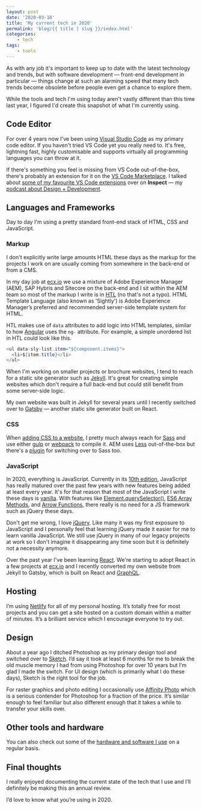 ```yaml
---
layout: post
date: '2020-03-18'
title: 'My current tech in 2020'
permalink: 'blog/{{ title | slug }}/index.html'
categories:
    - tech
tags:
    - tools
---
```


As with any job it's important to keep up to date with the latest technology and trends, but with software development — front-end development in particular — things change at such an alarming speed that many tech trends become obsolete before people even get a chance to explore them.

While the tools and tech I'm using today aren't vastly different than this time last year, I figured I'd create this snapshot of what I'm currently using.

## Code Editor

For over 4 years now I've been using [Visual Studio Code](https://code.visualstudio.com/) as my primary code editor. If you haven't tried VS Code yet you really need to. It's free, lightning fast, highly customisable and supports virtually all programming languages you can throw at it.

If there's something you feel is missing from VS Code out-of-the-box, there's probably an extension for it on the [VS Code Marketplace](https://marketplace.visualstudio.com/VSCode). I talked about [some of my favourite VS Code extensions](https://inspect.fm/episodes/20/) over on **Inspect** — my [podcast about Design + Development](https://inspect.fm).

## Languages and Frameworks

Day to day I'm using a pretty standard front-end stack of HTML, CSS and JavaScript.

### Markup

I don't explicitly write large amounts HTML these days as the markup for the projects I work on are usually coming from somewhere in the back-end or from a CMS.

In my day job at [ecx.io](https://www.ecx.io/) we use a mixture of Adobe Experience Manager (AEM), SAP Hybris and Sitecore on the back-end and I sit within the AEM team so most of the markup I write is in [HTL](https://docs.adobe.com/content/help/en/experience-manager-htl/using/getting-started/update.html) (no that's not a typo). HTML Template Language (also known as 'Sightly') is Adobe Experience Manager’s preferred and recommended server-side template system for HTML.

HTL makes use of `data` attributes to add logic into HTML templates, similar to how [Angular](https://angularjs.org/) uses the `ng-` attribute. For example, a simple unordered list in HTL could look like this.

```java
<ul data-sly-list.item="${component.items}">
  <li>${item.title}</li>
</ul>
```

When I'm working on smaller projects or brochure websites, I tend to reach for a static site generator such as [Jekyll](https://jekyllrb.com/). It's great for creating simple websites which don't require a full back-end but could still benefit from some server-side logic.

My own website was built in Jekyll for several years until I recently switched over to [Gatsby](https://www.gatsbyjs.org/) — another static site generator built on React.

### CSS

When [adding CSS to a website](/how-to-add-css), I pretty much always reach for [Sass](https://sass-lang.com/) and use either [gulp](https://gulpjs.com/) or [webpack](https://webpack.js.org/) to compile it. AEM uses [Less](http://lesscss.org/) out-of-the-box but there's a [plugin](https://github.com/eirslett/frontend-maven-plugin) for switching over to Sass too.

### JavaScript

In 2020, everything is JavaScript. Currently in its [10th edition](https://en.wikipedia.org/wiki/ECMAScript#10th_Edition_-_ECMAScript_2019), JavaScript has really matured over the past few years with new features being added at least every year. It's for that reason that most of the JavaScript I write these days is [vanilla](http://vanilla-js.com/). With features like [Element.querySelector()](https://developer.mozilla.org/en-US/docs/Web/API/Element/querySelector), [ES6 Array Methods](https://developer.mozilla.org/en-US/docs/Web/JavaScript/Reference/Global_Objects/Array), and [Arrow Functions](https://www.w3schools.com/js/js_arrow_function.asp), there really is no need for a JS framework such as jQuery these days.

Don't get me wrong, I love [jQuery](https://jquery.com/). Like many it was my first exposure to JavaScript and I personally feel that learning jQuery made it easier for me to learn vanilla JavaScript. We still use jQuery in many of our legacy projects at work so I don't imagine it disappearing any time soon but it is definitely not a necessity anymore.

Over the past year I've been learning [React](https://reactjs.org/). We're starting to adopt React in a few projects at [ecx.io](http://ecx.io/) and I recently converted my own website from Jekyll to Gatsby, which is built on React and [GraphQL](https://graphql.org/).

## Hosting

I’m using [Netlify](https://www.netlify.com/) for all of my personal hosting. It’s totally free for most projects and you can get a site hosted on a custom domain within a matter of minutes. It’s a brilliant service which I encourage everyone to try out.

## Design

About a year ago I ditched Photoshop as my primary design tool and switched over to [Sketch](https://sketch.com/). I’d say it took at least 6 months for me to break the old muscle memory I had from using Photoshop for over 10 years but I’m glad I made the switch. For UI design (which is primarily what I do these days), Sketch is the right tool for the job.

For raster graphics and photo editing I occasionally use [Affinity Photo](https://affinity.serif.com/en-gb/photo/) which is a serious contender for Photoshop for a fraction of the price. It’s similar enough to feel familiar but also different enough that it takes a while to transfer your skills over.

## Other tools and hardware

You can also check out some of the [hardware and software I use](/uses) on a regular basis.

## Final thoughts

I really enjoyed documenting the current state of the tech that I use and I’ll definitely be making this an annual review.

I’d love to know what you’re using in 2020.
